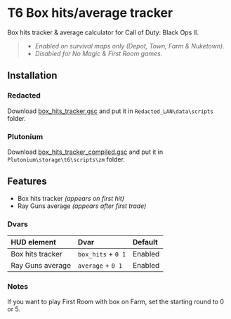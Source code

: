 # T6 Box hits/average tracker

Box hits tracker & average calculator for Call of Duty: Black Ops II.

> * *Enabled on survival maps only (Depot, Town, Farm & Nuketown).*
> * *Disabled for No Magic & First Room games.*

## Installation

### Redacted

Download [box_hits_tracker.gsc](https://github.com/SamRemix/box-hits-tracker/blob/main/box_hits_tracker.gsc) and put it in `Redacted_LAN\data\scripts` folder.

### Plutonium

Download [box_hits_tracker_compiled.gsc](https://github.com/SamRemix/box-hits-tracker/blob/main/box_hits_tracker_compiled.gsc) and put it in `Plutonium\storage\t6\scripts\zm` folder.

## Features

- Box hits tracker *(appears on first hit)*
- Ray Guns average *(appears after first trade)*

### Dvars

| HUD element      | Dvar               | Default |
| :--------------- | :----------------- | :------ |
| Box hits tracker | `box_hits` + `0 1` | Enabled |
| Ray Guns average | `average` + `0 1`  | Enabled |

### Notes

If you want to play First Room with box on Farm, set the starting round to 0 or 5.